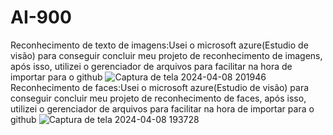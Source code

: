 # AI-900
Reconhecimento de texto de imagens:Usei o microsoft azure(Estudio de visão) para conseguir concluir meu projeto de reconhecimento de imagens, após isso, utilizei o gerenciador de arquivos para facilitar na hora de importar para o github
![Captura de tela 2024-04-08 201946](https://github.com/nicolashackudo/AI-900/assets/161986540/92b8112b-3456-4cb6-bdfb-9541d2f1d525)
Reconhecimento de faces:Usei o microsoft azure(Estudio de visão) para conseguir concluir meu projeto de reconhecimento de faces, após isso, utilizei o gerenciador de arquivos para facilitar na hora de importar para o github
![Captura de tela 2024-04-08 193728](https://github.com/nicolashackudo/AI-900/assets/161986540/8afed6e7-9acb-4bbc-92f7-c20c1e9cee02)
